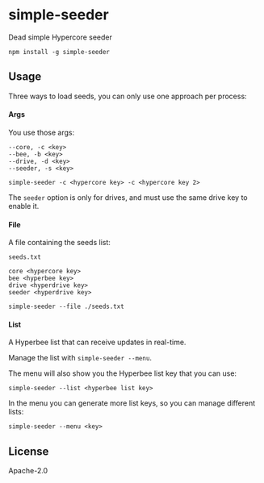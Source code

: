 # simple-seeder

Dead simple Hypercore seeder

```
npm install -g simple-seeder
```

## Usage

Three ways to load seeds, you can only use one approach per process:

#### Args
You use those args:

```
--core, -c <key>
--bee, -b <key>
--drive, -d <key>
--seeder, -s <key>
```

```
simple-seeder -c <hypercore key> -c <hypercore key 2>
```

The `seeder` option is only for drives, and must use the same drive key to enable it.

#### File
A file containing the seeds list:

`seeds.txt`
```
core <hypercore key>
bee <hyperbee key>
drive <hyperdrive key>
seeder <hyperdrive key>
```

```
simple-seeder --file ./seeds.txt
```

#### List
A Hyperbee list that can receive updates in real-time.

Manage the list with `simple-seeder --menu`.

The menu will also show you the Hyperbee list key that you can use:
```
simple-seeder --list <hyperbee list key>
```

In the menu you can generate more list keys, so you can manage different lists:
```
simple-seeder --menu <key>
```

## License

Apache-2.0
